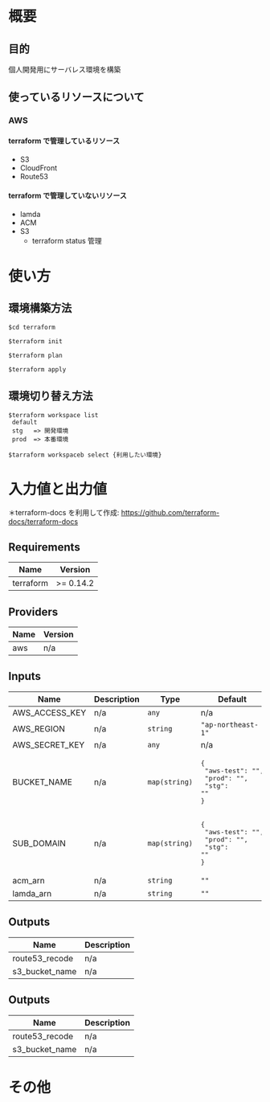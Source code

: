 # 概要

## 目的

個人開発用にサーバレス環境を構築

## 使っているリソースについて

### AWS

#### terraform で管理しているリソース

- S3
- CloudFront
- Route53

#### terraform で管理していないリソース

- lamda
- ACM
- S3
  - terraform status 管理

# 使い方

## 環境構築方法

```
$cd terraform

$terraform init

$terraform plan

$terraform apply
```

## 環境切り替え方法

```
$terraform workspace list
 default
 stg   => 開発環境
 prod  => 本番環境

$tarraform workspaceb select {利用したい環境}
```

# 入力値と出力値

＊terraform-docs を利用して作成: https://github.com/terraform-docs/terraform-docs

## Requirements

| Name      | Version   |
| --------- | --------- |
| terraform | >= 0.14.2 |

## Providers

| Name | Version |
| ---- | ------- |
| aws  | n/a     |

## Inputs

| Name           | Description | Type          | Default                                                             | Required |
| -------------- | ----------- | ------------- | ------------------------------------------------------------------- | :------: |
| AWS_ACCESS_KEY | n/a         | `any`         | n/a                                                                 |   yes    |
| AWS_REGION     | n/a         | `string`      | `"ap-northeast-1"`                                                  |    no    |
| AWS_SECRET_KEY | n/a         | `any`         | n/a                                                                 |   yes    |
| BUCKET_NAME    | n/a         | `map(string)` | <pre>{<br> "aws-test": "",<br> "prod": "",<br> "stg": ""<br>}</pre> |    no    |
| SUB_DOMAIN     | n/a         | `map(string)` | <pre>{<br> "aws-test": "",<br> "prod": "",<br> "stg": ""<br>}</pre> |    no    |
| acm_arn        | n/a         | `string`      | `""`                                                                |    no    |
| lamda_arn      | n/a         | `string`      | `""`                                                                |    no    |

## Outputs

| Name           | Description |
| -------------- | ----------- |
| route53_recode | n/a         |
| s3_bucket_name | n/a         |

## Outputs

| Name           | Description |
| -------------- | ----------- |
| route53_recode | n/a         |
| s3_bucket_name | n/a         |

# その他
